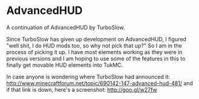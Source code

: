 AdvancedHUD
===========

A continuation of AdvancedHUD by TurboSlow.

Since TurboSlow has given up development on AdvancedHUD, I figured "well shit, I do HUD mods too, so why not pick that up?" So I am in the process of picking it up. I have most elements working as they were in previous versions and I am hoping to use some of the features in this to finally get movable HUD elements into TukMC.

In case anyone is wondering where TurboSlow had announced it:
http://www.minecraftforum.net/topic/690142-147-advanced-hud-481/
and if that link is down, here's a screenshot:
http://goo.gl/w27fw
